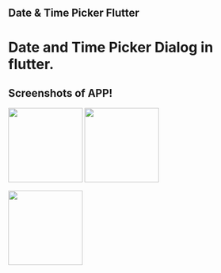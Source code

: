 ## Date & Time Picker Flutter

# Date and Time Picker Dialog in flutter.

## Screenshots of APP!
<img src="https://user-images.githubusercontent.com/37434213/137479352-d4dd622b-084a-460f-a4e6-9676bf94338f.png" width="150"> <img src="https://user-images.githubusercontent.com/37434213/137479354-fb2093d0-d899-4f3d-8735-8f82f752b363.png" width="150">

<img src="https://user-images.githubusercontent.com/37434213/137479355-3e75b95d-abd2-4ad7-8e55-35b866a157bb.png" width="150">
